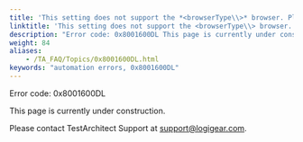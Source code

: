 ```yaml
--- 
title: 'This setting does not support the *<browserType\\>* browser. Please use the "use browser" setting to set Chrome as the default browser.'
linktitle: 'This setting does not support the <browserType\\> browser. Please use the "use browser" setting to set Chrome as the default browser.'
description: "Error code: 0x8001600DL This page is currently under construction. Please contact TestArchitect Support at support@logigear.com ."
weight: 84
aliases: 
    - /TA_FAQ/Topics/0x8001600DL.html
keywords: "automation errors, 0x8001600DL"
---
```


Error code: 0x8001600DL

This page is currently under construction.

Please contact TestArchitect Support at [support@logigear.com](mailto:support@logigear.com).




